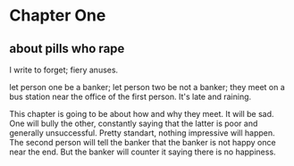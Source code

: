 # Chapter One
## about pills who rape

I write to forget; fiery anuses.

let person one be a banker; let person two be not a banker; they meet on a bus station near the office of the first person. It's late and raining.

This chapter is going to be about how and why they meet. It will be sad. One will bully the other, constantly saying that the latter is poor and generally unsuccessful. Pretty standart, nothing impressive will happen. The second person will tell the banker that the banker is not happy once near the end. But the banker will counter it saying there is no happiness.
